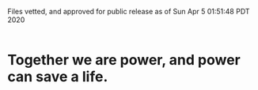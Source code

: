 Files vetted, and approved for public release as of Sun Apr  5 01:51:48 PDT 2020<br><br><h1>Together we are power, and power can save a life.</h1>
